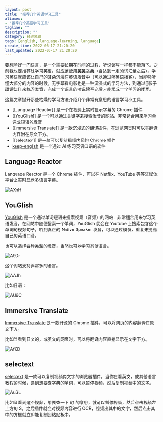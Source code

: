 ```yaml
---
layout: post
title: "推荐几个英语学习工具"
aliases:
- "推荐几个英语学习工具"
tagline: ""
description: ""
category: 经验总结
tags: [english, language-learning, language]
create_time: 2022-06-17 21:20:20
last_updated: 2022-06-17 21:20:20
---
```


要想学好一门语言，是一个需要长期花时间的过程，听说读写一样都不能落下。之前我也要推荐过学习英语，就应该使用[英英字典](/post/2018/08/goldendict.html)（当达到一定的词汇量之后），学习英语就应该让自己的耳朵沉浸在英语发音中（可以通过听英语[播客](/post/2017/10/podcast-channels.html)），当能够听懂大部分的内容的时候，无字幕看电影也是一种沉浸式的学习方法，到通过[[影子跟读法]] 来练习发音，完成一个语言的听说读写之后才能形成一个学习的闭环。

这篇文章抛开那些枯燥的学习方法介绍几个非常有意思的语言学习小工具。

- [[Language Reactor]] 是一个在视频上实时显示字幕的 Chrome 插件
- [[YouGlish]] 是一个可以通过关键字来搜索发音的网站，非常适合用来学习单词或短语的发音
- [[Immersive Translate]] 是一款沉浸式的翻译插件，在浏览网页时可以将翻译内容附在原文下方。
- [[selectext]] 是一款可以复制视频内容的 Chrome 插件
- [keep-english](https://keep-english.com) 是一个通过 AI 练习英语口语的软件

## Language Reactor

[Language Reactor](https://www.languagereactor.com/) 是一个 Chrome 插件，可以在 Netflix，YouTube 等等流媒体平台上实时显示多语言字幕。

![AXnH](https://photo.einverne.info/images/2023/06/19/AXnH.png)

## YouGlish

[YouGlish](https://youglish.com/) 是一个通过单词短语来搜索视频（音频）的网站，非常适合用来学习英语发音，在网站中随便搜索一个单词，YouGlish 就会在 Youtube 上搜索包含这个单词的视频句子，听到真正的 Native Speaker 发音，可以通过模仿，重复来提高自己的英语口语。

也可以选择各种类型的发音，当然也可以学习其他语言。

![A9Dr](https://photo.einverne.info/images/2023/06/19/A9Dr.png)

这个网站支持非常多的语言。

![AAJh](https://photo.einverne.info/images/2023/06/19/AAJh.png)

比如日语：

![AU6C](https://photo.einverne.info/images/2023/06/19/AU6C.png)

## Immersive Translate

[Immersive Translate](https://immersivetranslate.com/) 是一款开源的 Chrome 插件，可以将网页的内容翻译在原文下方。

比如当看到日文的，或英文的网页时，可以将翻译内容直接显示在文字下方。

![AfKD](https://photo.einverne.info/images/2023/06/19/AfKD.png)

## selectext

[selectext](https://selectext.app/) 是一款可以复制视频内文字的浏览器插件。当你在看英文，或其他语言教程的时候，遇到想要查字典的单词，可以暂停视频，然后复制视频中的文字。

![AuGL](https://photo.einverne.info/images/2023/06/19/AuGL.png)

比如当看到这个视频，想要查一下 町 的意思，就可以暂停视频，然后点击视频左上方的 S，之后插件就会对视频内容进行 OCR，视频出其中的文字，然后点击其中的方框就立即能复制到粘贴板中。
